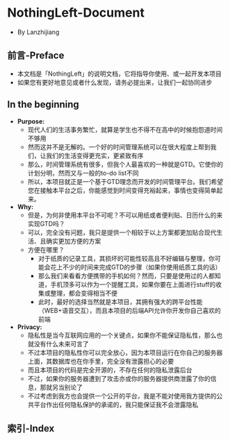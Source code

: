 # NothingLeft-Document
- By Lanzhijiang

## 前言-Preface
- 本文档是「NothingLeft」的说明文档，它将指导你使用、或一起开发本项目
- 如果您有更好地意见或者什么发现，请务必提出来，让我们一起协同进步

## In the beginning
- **Purpose:**
  - 现代人们的生活事务繁忙，就算是学生也不得不在高中的时候抱怨道时间不够用
  - 然而这并不是无解的。一个好的时间管理系统可以在很大程度上帮到我们，让我们的生活变得更充实，更紧致有序
  - 那么，时间管理系统有很多，但我个人最喜欢的一种就是GTD。它使你的计划分明，然而又与一般的to-do list不同
  - 所以，本项目就正是一个基于GTD理念而开发的时间管理平台。我们希望您在接触本平台之后，你能感觉到时间变得充裕起来，事情也变得简单起来。
- **Why:**
  - 但是，为何非使用本平台不可呢？不可以用纸或者便利贴、日历什么的来实现GTD吗？
  - 可以，完全没有问题，我只是提供一个相较于以上方案都更加贴合现代生活、且确实更加方便的方案
  - 方便在哪里？
    - 对于纸质的记录工具，其损坏的可能性较高且不好编辑与整理，你可能会花上不少的时间来完成GTD的步骤（如果你使用纸质工具的话）
    - 那么我们来看看方便携带的手机如何？然而，只要是使用过的人都知道，手机顶多可以作为一个提醒工具，如果你要在上面进行stuff的收集或整理，都会变得相当不便
    - 此时，最好的选择当然就是本项目，其拥有强大的跨平台性能（WEB+语音交互），而且本项目的后端API允许你开发你自己喜欢的前端
- **Privacy:**
  - 隐私性是当今互联网应用的一个关键点，如果你不能保证隐私性，那么也就没有什么未来可言了
  - 不过本项目的隐私性你可以完全放心，因为本项目运行在你自己的服务器上面，其数据库也在你手里，完全没有泄露担心的必要
  - 而且本项目的代码是完全开源的，不存在任何的隐私泄露后台
  - 不过，如果你的服务器遭到了攻击亦或你的服务器提供商泄露了你的信息，那就另当别论了
  - 不过考虑到我方也会提供一个公开的平台，我是不能对使用我方提供的公共平台作出任何隐私保护的承诺的，我只能保证我不会泄露隐私
  
## 索引-Index


